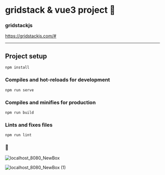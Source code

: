 # gridstack & vue3 project 🐅

### gridstackjs
https://gridstackjs.com/#

-------------------------------------

## Project setup
```
npm install
```

### Compiles and hot-reloads for development
```
npm run serve
```

### Compiles and minifies for production
```
npm run build
```

### Lints and fixes files
```
npm run lint
```

### 🤖
![localhost_8080_NewBox](https://user-images.githubusercontent.com/58197444/150890874-45287fce-278d-47eb-8cdd-ae2a6d1577d5.png)

![localhost_8080_NewBox (1)](https://user-images.githubusercontent.com/58197444/150890884-847938f1-919e-4056-b468-cb5bb77a8f33.png)

